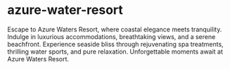 # azure-water-resort
Escape to Azure Waters Resort, where coastal elegance meets tranquility. Indulge in luxurious accommodations, breathtaking views, and a serene beachfront. Experience seaside bliss through rejuvenating spa treatments, thrilling water sports, and pure relaxation. Unforgettable moments await at Azure Waters Resort.
